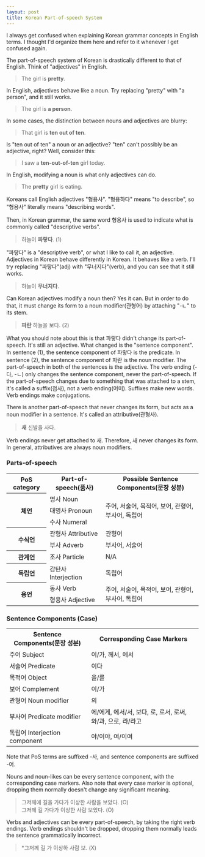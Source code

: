 ```yaml
---
layout: post
title: Korean Part-of-speech System
---
```


I always get confused when explaining Korean grammar concepts in English terms. I thought I'd organize them here and refer to it whenever I get confused again.

The part-of-speech system of Korean is drastically different to that of English. Think of "adjectives" in English. 

> The girl is **pretty**.

In English, adjectives behave like a noun. Try replacing "pretty" with "a person", and it still works.

> The girl is **a person**.

In some cases, the distinction between nouns and adjectives are blurry:

> That girl is **ten out of ten**.

Is "ten out of ten" a noun or an adjective? "ten" can't possibly be an adjective, right? Well, consider this:

> I saw a **ten-out-of-ten** girl today.

In English, modifying a noun is what only adjectives can do.

> The **pretty** girl is eating.

Koreans call English adjectives "형용사". "형용하다" means "to describe", so "형용사" literally means "describing words".

Then, in Korean grammar, the same word 형용사 is used to indicate what is commonly called "descriptive verbs". 

> 하늘이 **파랗다**. (1)

"파랗다" is a "descriptive verb", or what I like to call it, an adjective. Adjectives in Korean behave differently in Korean. It behaves like a verb. I'll try replacing "파랗다"(adj) with "무너지다"(verb), and you can see that it still works.

> 하늘이 **무너지다**.

Can Korean adjectives modify a noun then? Yes it can. But in order to do that, it must change its form to a noun modifier(관형어) by attaching "-ㄴ" to its stem.

> **파란** 하늘을 보다. (2)

What you should note about this is that 파랗다 didn't change its part-of-speech. It's still an adjective. What changed is the "sentence component". In sentence (1), the sentence component of 파랗다 is the predicate. In sentence (2), the sentence component of 파란 is the noun modifier. The part-of-speech in both of the sentences is the adjective. The verb ending (-다, -ㄴ) only changes the sentence component, never the part-of-speech. If the part-of-speech changes due to something that was attached to a stem, it's called a suffix(접사), not a verb ending(어미). Suffixes make new words. Verb endings make conjugations.

There is another part-of-speech that never changes its form, but acts as a noun modifier in a sentence. It's called an attributive(관형사).

> **새** 신발을 사다.

Verb endings never get attached to 새. Therefore, 새 never changes its form. In general, attributives are always noun modifiers.

<h3>Parts-of-speech</h3>
<table>
<tr>
	<th>PoS category</th>
	<th>Part-of-speech(품사)</th>
	<th>Possible Sentence Components(문장 성분)</th>
</tr>
<tr>
	<th rowspan="3">체언</th>
	<td>명사 Noun</td>
	<td rowspan="3">주어, 서술어, 목적어, 보어, 관형어, 부사어, 독립어</td>
</tr>
<tr>
	<td>대명사 Pronoun</td>
</tr>
<tr>
	<td>수사 Numeral</td>
</tr>
<tr>
	<th rowspan="2">수식언</th>
	<td>관형사 Attributive</td>
	<td>관형어</td>
</tr>
<tr>
	<td>부사 Adverb</td>
	<td>부사어, 서술어</td>
</tr>
<tr>
	<th rowspan="1">관계언</th>
	<td>조사 Particle</td>
	<td>N/A</td>
</tr>
<tr>
	<th rowspan="1">독립언</th>
	<td>감탄사 Interjection</td>
	<td>독립어</td>
</tr>
<tr>
	<th rowspan="2">용언</th>
	<td>동사 Verb</td>
	<td rowspan="2">주어, 서술어, 목적어, 보어, 관형어, 부사어, 독립어</td>
</tr>
<tr>
	<td>형용사 Adjective</td>
</tr>
</table>

<h3>Sentence Components (Case)</h3>
<table>
<tr>
	<th>Sentence Components(문장 성분)</th>
	<th>Corresponding Case Markers</th>
</tr>
<tr>
	<td>주어 Subject</td>
	<td>이/가, 께서, 에서</td>
</tr>
<tr>
	<td>서술어 Predicate</td>
	<td>이다</td>
</tr>
<tr>
	<td>목적어 Object</td>
	<td>을/를</td>
</tr>
<tr>
	<td>보어 Complement</td>
	<td>이/가</td>
</tr>
<tr>
	<td>관형어 Noun modifier</td>
	<td>의</td>
</tr>
<tr>
	<td>부사어 Predicate modifier</td>
	<td>에/에게, 에서/서, 보다, 로, 로서, 로써, 와/과, 으로, 라/라고</td>
</tr>
<tr>
	<td>독립어 Interjection component</td>
	<td>야/이야, 여/이여</td>
</tr>
</table>

Note that PoS terms are suffixed -사, and sentence components are suffixed -어.

Nouns and noun-likes can be every sentence component, with the corresponding case markers. Also note that every case marker is optional, dropping them normally doesn't change any significant meaning.

> 그저께에 길을 가다가 이상한 사람을 보았다. (O) <br>
> 그저께 길 가다가 이상한 사람 보았다. (O)

Verbs and adjectives can be every part-of-speech, by taking the right verb endings. Verb endings shouldn't be dropped, dropping them normally leads the sentence grammatically incorrect.

> \*그저께 길 가 이상하 사람 보. (X)
